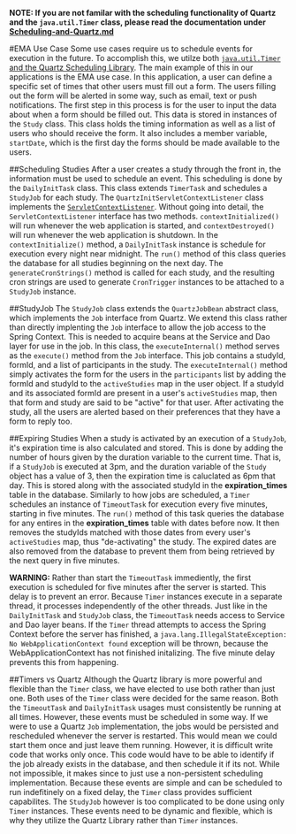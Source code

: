 **NOTE: If you are not familar with the scheduling functionality of Quartz and the `java.util.Timer` class, please read the documentation under [Scheduling-and-Quartz.md](Scheduling-and-Quartz.md)**

#EMA Use Case
Some use cases require us to schedule events for execution in the future. To accomplish this, we utilze both [`java.util.Timer` and the Quartz Scheduling Library](Scheduling-and-Quartz.md). The main example of this in our applications is the EMA use case. In this application, a user can define a specific set of times that other users must fill out a form. The users filling out the form will be alerted in some way, such as email, text or push notifications. The first step in this process is for the user to input the data about when a form should be filled out. This data is stored in instances of the `Study` class. This class holds the timing information as well as a list of users who should receive the form. It also includes a member variable, `startDate`, which is the first day the forms should be made available to the users.

##Scheduling Studies
After a user creates a study through the front in, the information must be used to schedule an event. This scheduling is done by the `DailyInitTask` class. This class extends `TimerTask` and schedules a `StudyJob` for each study. The `QuartzInitServletContextListener` class implements the [`ServletContextListener`](http://www.deadcoderising.com/execute-code-on-webapp-startup-and-shutdown-using-servletcontextlistener/). Without going into detail, the `ServletContextListener` interface has two methods. `contextInitialized()` will run whenever the web application is started, and `contextDestroyed()` will run whenever the web application is shutdown. In the `contextInitialize()` method, a `DailyInitTask` instance is schedule for execution every night near midnight. The `run()` method of this class queries the database for all studies beginning on the next day. The `generateCronStrings()` method is called for each study, and the resulting cron strings are used to generate `CronTrigger` instances to be attached to a `StudyJob` instance.

##StudyJob
The `StudyJob` class extends the `QuartzJobBean` abstract class, which implements the `Job` interface from Quartz. We extend this class rather than directly implenting the `Job` interface to allow the job access to the Spring Context. This is needed to acquire beans at the Service and Dao layer for use in the job. In this class, the `executeInternal()` method serves as the `execute()` method from the `Job` interface. This job contains a studyId, formId, and a list of participants in the study. The `executeInternal()` method simply activates the form for the users in the `participants` list by adding the formId and studyId to the `activeStudies` map in the user object. If a studyId and its associated formId are present in a user's `activeStudies` map, then that form and study are said to be "active" for that user. After activating the study, all the users are alerted based on their preferences that they have a form to reply too. 

##Expiring Studies
When a study is activated by an execution of a `StudyJob`, it's expiration time is also calculated and stored. This is done by adding the number of hours given by the duration variable to the current time. That is, if a `StudyJob` is executed at 3pm, and the duration variable of the `Study` object has a value of 3, then the expiration time is caluclated as 6pm that day. This is stored along with the associated studyId in the **expiration_times** table in the database. Similarly to how jobs are scheduled, a `Timer` schedules an instance of `TimeoutTask` for execution every five minutes, starting in five minutes. The `run()` method of this task queries the database for any entires in the **expiration_times** table with dates before now. It then removes the studyIds matched with those dates from every user's `activeStudies` map, thus "de-activating" the study. The expired dates are also removed from the database to prevent them from being retrieved by the next query in five minutes.

**WARNING:** Rather than start the `TimeoutTask` immediently, the first execution is scheduled for five minutes after the server is started. This delay is to prevent an error. Because `Timer` instances execute in a separate thread, it processes independently of the other threads. Just like in the `DailyInitTask` and `StudyJob` class, the `TimeoutTask` needs access to Service and Dao layer beans. If the `Timer` thread attempts to access the Spring Context before the server has finished, a `java.lang.IllegalStateException: No WebApplicationContext found` exception will be thrown, because the WebApplicationContext has not finished initalizing. The five minute delay prevents this from happening.

##Timers vs Quartz
Although the Quartz library is more powerful and flexible than the `Timer` class, we have elected to use both rather than just one. Both uses of the `Timer` class were decided for the same reason. Both the `TimeoutTask` and `DailyInitTask` usages must consistently be running at all times. However, these events must be scheduled in some way. If we were to use a Quartz `Job` implementation, the jobs would be persisted and rescheduled whenever the server is restarted. This would mean we could start them once and just leave them running. However, it is difficult write code that works only once. This code would have to be able to identify if the job already exists in the database, and then schedule it if its not. While not impossible, it makes since to just use a non-persistent scheduling implementation. Because these events are simple and can be scheduled to run indefitinely on a fixed delay, the `Timer` class provides sufficient capabilites. The `StudyJob` however is too complicated to be done using only `Timer` instances. These events need to be dynamic and flexible, which is why they utilize the Quartz Library rather than `Timer` instances.